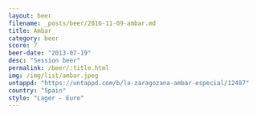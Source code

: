 ```yaml
---
layout: beer
filename: _posts/beer/2016-11-09-ambar.md
title: Ambar
category: beer
score: 7
beer-date: "2013-07-19"
desc: "Session beer"
permalink: /beer/:title.html
img: /img/list/ambar.jpeg
untappd: "https://untappd.com/b/la-zaragozana-ambar-especial/12487"
country: "Spain"
style: "Lager - Euro"
---
```

